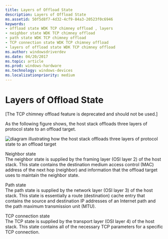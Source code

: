```yaml
---
title: Layers of Offload State
description: Layers of Offload State
ms.assetid: 50f5d8f7-4d32-4cf9-84a3-20523f0c6946
keywords:
- offload state WDK TCP chimney offload , layers
- neighbor state WDK TCP chimney offload
- path state WDK TCP chimney offload
- TCP connection state WDK TCP chimney offload
- layers of offload state WDK TCP chimney offload
ms.author: windowsdriverdev
ms.date: 04/20/2017
ms.topic: article
ms.prod: windows-hardware
ms.technology: windows-devices
ms.localizationpriority: medium
---
```


# Layers of Offload State


\[The TCP chimney offload feature is deprecated and should not be used.\]




As the following figure shows, the host stack offloads three layers of protocol state to an offload target.

![diagram illustrating how the host stack offloads three layers of protocol state to an offload target](images/offload-layers.png)

<a href="" id="neighbor-state"></a>Neighbor state  
The neighbor state is supplied by the framing layer (OSI layer 2) of the host stack. This state contains the destination medium access control (MAC) address of the next hop (neighbor) and information that the offload target uses to maintain the neighbor state.

<a href="" id="path-state"></a>Path state  
The path state is supplied by the network layer (OSI layer 3) of the host stack. This state is essentially a route (destination) cache entry that contains the source and destination IP addresses of an Internet path and the path maximum transmission unit (MTU).

<a href="" id="tcp-connection-state"></a>TCP connection state  
The TCP state is supplied by the transport layer (OSI layer 4) of the host stack. This state contains all of the necessary TCP parameters for a specific TCP connection.

 

 





